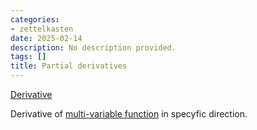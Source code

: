 ```yaml
---
categories:
- zettelkasten
date: 2025-02-14
description: No description provided.
tags: []
title: Partial derivatives
---
```


[Derivative](Derivative.md)

Derivative of [multi-variable function](multi-variable%20function) in specyfic direction.